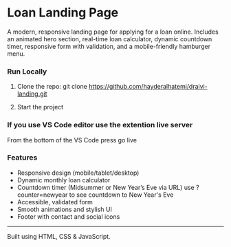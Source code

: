# Loan Landing Page

A modern, responsive landing page for applying for a loan online. Includes an animated hero section, real-time loan calculator, dynamic countdown timer, responsive form with validation, and a mobile-friendly hamburger menu.

###  Run Locally

1. Clone the repo:
git clone https://github.com/hayderalhatemi/draivi-landing.git

2. Start the project

### If you use VS Code editor use the extention live server
From the bottom of the VS Code press go live

### Features

- Responsive design (mobile/tablet/desktop)
- Dynamic monthly loan calculator
- Countdown timer (Midsummer or New Year’s Eve via URL) use ?counter=newyear to see countdown to New Year's Eve
- Accessible, validated form
- Smooth animations and stylish UI
- Footer with contact and social icons

---

Built using HTML, CSS & JavaScript.
